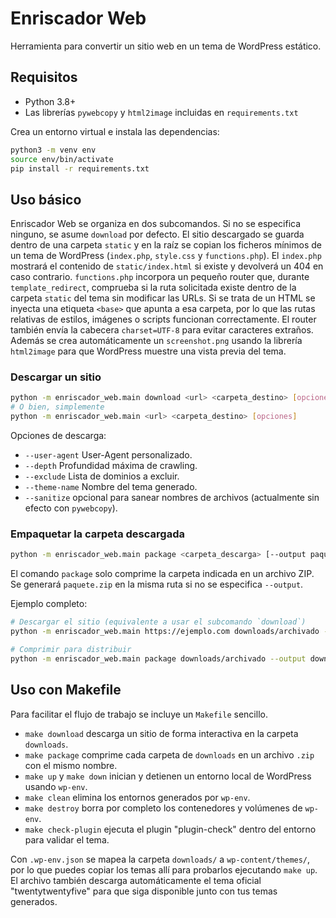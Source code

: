 # Enriscador Web

Herramienta para convertir un sitio web en un tema de WordPress estático.

## Requisitos

- Python 3.8+
- Las librerías `pywebcopy` y `html2image` incluidas en `requirements.txt`

Crea un entorno virtual e instala las dependencias:

```bash
python3 -m venv env
source env/bin/activate
pip install -r requirements.txt
```

## Uso básico

Enriscador Web se organiza en dos subcomandos. Si no se especifica ninguno,
se asume `download` por defecto. El sitio descargado se guarda dentro de una
carpeta `static` y en la raíz se copian los ficheros mínimos de un tema de
WordPress (`index.php`, `style.css` y `functions.php`). El `index.php`
mostrará el contenido de `static/index.html` si existe y devolverá un 404 en caso contrario.
`functions.php` incorpora un pequeño router que, durante
`template_redirect`, comprueba si la ruta solicitada existe dentro de la
carpeta `static` del tema sin modificar las URLs.
Si se trata de un HTML se inyecta una etiqueta `<base>` que apunta a esa carpeta,
por lo que las rutas relativas de estilos, imágenes o scripts funcionan correctamente.
El router también envía la cabecera `charset=UTF-8` para evitar caracteres extraños.
Además se crea automáticamente un `screenshot.png` usando la librería
`html2image` para que WordPress muestre una vista previa del tema.

### Descargar un sitio

```bash
python -m enriscador_web.main download <url> <carpeta_destino> [opciones]
# O bien, simplemente
python -m enriscador_web.main <url> <carpeta_destino> [opciones]
```

Opciones de descarga:

- `--user-agent` User-Agent personalizado.
- `--depth` Profundidad máxima de crawling.
- `--exclude` Lista de dominios a excluir.
- `--theme-name` Nombre del tema generado.
- `--sanitize` opcional para sanear nombres de archivos (actualmente sin efecto con `pywebcopy`).

### Empaquetar la carpeta descargada

```bash
python -m enriscador_web.main package <carpeta_descarga> [--output paquete.zip]
```

El comando `package` solo comprime la carpeta indicada en un archivo ZIP. Se generará `paquete.zip` en la misma ruta si no se especifica `--output`.

Ejemplo completo:

```bash
# Descargar el sitio (equivalente a usar el subcomando `download`)
python -m enriscador_web.main https://ejemplo.com downloads/archivado --theme-name MiTema --depth 1

# Comprimir para distribuir
python -m enriscador_web.main package downloads/archivado --output downloads/archivado.zip
```

## Uso con Makefile

Para facilitar el flujo de trabajo se incluye un `Makefile` sencillo.

- `make download` descarga un sitio de forma interactiva en la carpeta `downloads`.
- `make package` comprime cada carpeta de `downloads` en un archivo `.zip` con el mismo nombre.
- `make up` y `make down` inician y detienen un entorno local de WordPress usando `wp-env`.
- `make clean` elimina los entornos generados por `wp-env`.
- `make destroy` borra por completo los contenedores y volúmenes de `wp-env`.
- `make check-plugin` ejecuta el plugin "plugin-check" dentro del entorno para validar el tema.

Con `.wp-env.json` se mapea la carpeta `downloads/` a `wp-content/themes/`, por lo que puedes copiar los temas allí para probarlos ejecutando `make up`.
El archivo también descarga automáticamente el tema oficial "twentytwentyfive" para que siga disponible junto con tus temas generados.

